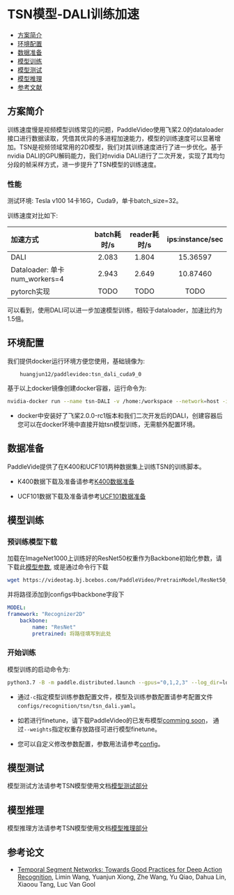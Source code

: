 # TSN模型-DALI训练加速

- [方案简介](#方案简介)
- [环境配置](#环境配置)
- [数据准备](#数据准备)
- [模型训练](#模型训练)
- [模型测试](#模型测试)
- [模型推理](#模型推理)
- [参考文献](#参考文献)

## 方案简介
训练速度慢是视频模型训练常见的问题，PaddleVideo使用飞桨2.0的dataloader接口进行数据读取，凭借其优异的多进程加速能力，模型的训练速度可以显著增加。TSN是视频领域常用的2D模型，我们对其训练速度进行了进一步优化。基于nvidia DALI的GPU解码能力，我们对nvidia DALI进行了二次开发，实现了其均匀分段的帧采样方式，进一步提升了TSN模型的训练速度。

### 性能

测试环境: Tesla v100 14卡16G，Cuda9，单卡batch_size=32。

训练速度对比如下:

| 加速方式  | batch耗时/s  | reader耗时/s | ips:instance/sec |
| :--------------- | :--------: | :------------: | :------------: |
| DALI | 2.083 | 1.804 | 15.36597  |
| Dataloader:  单卡num_workers=4 | 2.943 | 2.649 | 10.87460|
| pytorch实现 | TODO | TODO | TODO |

可以看到，使用DALI可以进一步加速模型训练，相较于dataloader，加速比约为1.5倍。

## 环境配置

我们提供docker运行环境方便您使用，基础镜像为:

```
    huangjun12/paddlevideo:tsn_dali_cuda9_0
```

基于以上docker镜像创建docker容器，运行命令为:

```bash
nvidia-docker run --name tsn-DALI -v /home:/workspace --network=host -it --shm-size 64g -e NVIDIA_DRIVER_CAPABILITIES=compute,utility,video huangjun12/paddlevideo:tsn_dali_cuda9_0 /bin/bash
```
- docker中安装好了飞桨2.0.0-rc1版本和我们二次开发后的DALI，创建容器后您可以在docker环境中直接开始tsn模型训练，无需额外配置环境。

## 数据准备

PaddleVide提供了在K400和UCF101两种数据集上训练TSN的训练脚本。

- K400数据下载及准备请参考[K400数据准备](../../dataset/k400.md)

- UCF101数据下载及准备请参考[UCF101数据准备](../../dataset/ucf101.md)

## 模型训练

### 预训练模型下载

加载在ImageNet1000上训练好的ResNet50权重作为Backbone初始化参数，请下载此[模型参数](https://videotag.bj.bcebos.com/PaddleVideo/PretrainModel/ResNet50_pretrain.pdparams),
或是通过命令行下载

```bash
wget https://videotag.bj.bcebos.com/PaddleVideo/PretrainModel/ResNet50_pretrain.pdparams
```

并将路径添加到configs中backbone字段下

```yaml
MODEL:
framework: "Recognizer2D"
    backbone:
        name: "ResNet"
        pretrained: 将路径填写到此处
```

### 开始训练

模型训练的启动命令为: 

```bash
python3.7 -B -m paddle.distributed.launch --gpus="0,1,2,3" --log_dir=log_tsn main.py --train_dali -c configs/recognition/tsn/tsn_dali.yaml -o log_level="INFO"
```

- 通过`-c`指定模型训练参数配置文件，模型及训练参数配置请参考配置文件```configs/recognition/tsn/tsn_dali.yaml```。

- 如若进行finetune，请下载PaddleVideo的已发布模型[comming soon]()， 通过`--weights`指定权重存放路径可进行模型finetune。 

- 您可以自定义修改参数配置，参数用法请参考[config](../../tutorials/config.md)。

## 模型测试

模型测试方法请参考TSN模型使用文档[模型测试部分](https://github.com/PaddlePaddle/PaddleVideo/blob/main/docs/zh-CN/model_zoo/recognition/tsn.md#模型测试)

## 模型推理

模型推理方法请参考TSN模型使用文档[模型推理部分](https://github.com/PaddlePaddle/PaddleVideo/blob/main/docs/zh-CN/model_zoo/recognition/tsn.md#模型推理)

## 参考论文

- [Temporal Segment Networks: Towards Good Practices for Deep Action Recognition](https://arxiv.org/abs/1608.00859), Limin Wang, Yuanjun Xiong, Zhe Wang, Yu Qiao, Dahua Lin, Xiaoou Tang, Luc Van Gool








